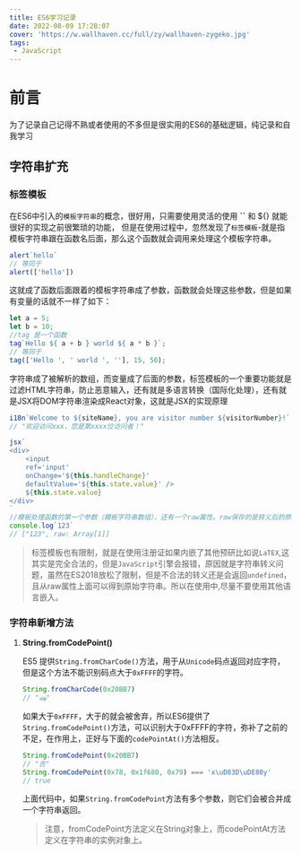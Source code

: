 ```yaml
---
title: ES6学习记录
date: 2022-08-09 17:28:07
cover: 'https://w.wallhaven.cc/full/zy/wallhaven-zygeko.jpg'
tags:
 - JavaScript
---
```


# 前言

为了记录自己记得不熟或者使用的不多但是很实用的ES6的基础逻辑，纯记录和自我学习

## 字符串扩充

### 标签模板

在ES6中引入的`模板字符串`的概念，很好用，只需要使用灵活的使用 **``** 和 ${} 就能很好的实现之前很繁琐的功能，
但是在使用过程中，忽然发现了`标签模板`-就是指模板字符串跟在函数名后面，那么这个函数就会调用来处理这个模板字符串。

```js
alert`hello`
// 等同于
alert(['hello'])
```

这就成了函数后面跟着的模板字符串成了参数，函数就会处理这些参数，但是如果有变量的话就不一样了如下：

```js
let a = 5;
let b = 10;
//tag 是一个函数
tag`Hello ${ a + b } world ${ a * b }`;
// 等同于
tag(['Hello ', ' world ', ''], 15, 50);
```

字符串成了被解析的数组，而变量成了后面的参数，标签模板的一个重要功能就是过滤HTML字符串，防止恶意输入，还有就是多语言转换（国际化处理），还有就是JSX将DOM字符串渲染成React对象，这就是JSX的实现原理

```js
i18n`Welcome to ${siteName}, you are visitor number ${visitorNumber}!`
// "欢迎访问xxx，您是第xxxx位访问者！"

jsx`
<div>
    <input
    ref='input'
    onChange='${this.handleChange}'
    defaultValue='${this.state.value}' />
    ${this.state.value}
</div>
`
//模板处理函数的第一个参数（模板字符串数组），还有一个raw属性。raw保存的是转义后的原字符串
console.log`123`
// ["123", raw: Array[1]]
```

>标签模板也有限制，就是在使用注册证如果内嵌了其他预研比如说`LaTEX`,这其实是完全合法的，但是`JavaScript`引擎会报错，原因就是字符串转义问题，虽然在ES2018放松了限制，但是不合法的转义还是会返回`undefined`，且从raw属性上面可以得到原始字符串。所以在使用中,尽量不要使用其他语言嵌入。

### 字符串新增方法

1. **String.fromCodePoint()**

    ES5 提供`String.fromCharCode()`方法，用于从`Unicode`码点返回对应字符，但是这个方法不能识别码点大于`0xFFFF`的字符。

    ```js
    String.fromCharCode(0x20BB7)
    // "ஷ"
    ```

    如果大于`0xFFFF`，大于的就会被舍弃，所以ES6提供了`String.fromCodePoint()`方法，可以识别大于0xFFFF的字符，弥补了之前的不足，在作用上，正好与下面的`codePointAt()`方法相反。

    ```js
    String.fromCodePoint(0x20BB7)
    // "𠮷"
    String.fromCodePoint(0x78, 0x1f680, 0x79) === 'x\uD83D\uDE80y'
    // true
    ```
    上面代码中，如果`String.fromCodePoint`方法有多个参数，则它们会被合并成一个字符串返回。
    >注意，fromCodePoint方法定义在String对象上，而codePointAt方法定义在字符串的实例对象上。
